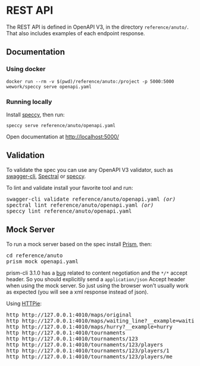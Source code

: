 # REST API

The REST API is defined in OpenAPI V3, in the directory `reference/anuto/`.
That also includes examples of each endpoint response.

## Documentation

### Using docker

    docker run --rm -v $(pwd)/reference/anuto:/project -p 5000:5000 wework/speccy serve openapi.yaml

### Running locally

Install [speccy](http://speccy.io), then run:

    speccy serve reference/anuto/openapi.yaml

Open documentation at [http://localhost:5000/](http://localhost:5000/)

## Validation

To validate the spec you can use any OpenAPI V3 validator, such as [swagger-cli](https://apitools.dev/swagger-cli/), [Spectral](https://stoplight.io/open-source/spectral/) or [speccy](http://speccy.io).

To lint and validate install your favorite tool and run:

<pre>
swagger-cli validate reference/anuto/openapi.yaml <i>(or)</i>
spectral lint reference/anuto/openapi.yaml <i>(or)</i>
speccy lint reference/anuto/openapi.yaml
</pre>

## Mock Server

To run a mock server based on the spec install [Prism](https://stoplight.io/prism), then:

<pre>
cd reference/anuto
prism mock openapi.yaml
</pre>

prism-cli 3.1.0 has a [bug](https://github.com/stoplightio/prism/pull/578) related to content negotiation and the `*/*` accept header. So you should explicitily send a `application/json` Accept header when using the mock server. So just using the browser won't usually work as expected (you will see a xml response instead of json).

Using [HTTPie](https://httpie.org):

<pre>
http http://127.0.0.1:4010/maps/original
http http://127.0.0.1:4010/maps/waiting_line?__example=waiting_line
http http://127.0.0.1:4010/maps/hurry?__example=hurry
http http://127.0.0.1:4010/tournaments
http http://127.0.0.1:4010/tournaments/123
http http://127.0.0.1:4010/tournaments/123/players
http http://127.0.0.1:4010/tournaments/123/players/1
http http://127.0.0.1:4010/tournaments/123/players/me
</pre>
